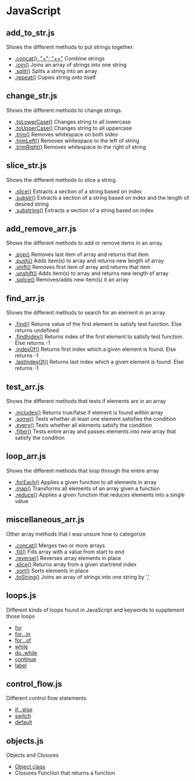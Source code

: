 # JavaScript

## add_to_str.js

Shows the different methods to put strings together.

- [.concat(); "+"; "+="](https://developer.mozilla.org/en-US/docs/Web/JavaScript/Reference/Global_Objects/String/concat) Combine strings
- [.join()](https://developer.mozilla.org/en-US/docs/Web/JavaScript/Reference/Global_Objects/Array/join) Joins an array of strings into one string
- [.split()](https://developer.mozilla.org/en-US/docs/Web/JavaScript/Reference/Global_Objects/String/split) Splits a string into an array
- [.repeat()](https://developer.mozilla.org/en-US/docs/Web/JavaScript/Reference/Global_Objects/String/repeat) Copies string onto itself

## change_str.js

Shows the different methods to change strings.

- [.toLowerCase()](https://developer.mozilla.org/en-US/docs/Web/JavaScript/Reference/Global_Objects/String/toLowerCase) Changes string to all lowercase
- [.toUpperCase()](https://developer.mozilla.org/en-US/docs/Web/JavaScript/Reference/Global_Objects/String/toUpperCase) Changes string to all uppercase
- [.trim()](https://developer.mozilla.org/en-US/docs/Web/JavaScript/Reference/Global_Objects/String/Trim) Removes whitespace on both sides
- [.trimLeft()](https://developer.mozilla.org/en-US/docs/Web/JavaScript/Reference/Global_Objects/String/TrimLeft) Removes whitespace to the left of string
- [.trimRight()](https://developer.mozilla.org/en-US/docs/Web/JavaScript/Reference/Global_Objects/String/TrimRight) Removes whitespace to the right of string

## slice_str.js

Shows the different methods to slice a string.

- [.slice()](https://developer.mozilla.org/en-US/docs/Web/JavaScript/Reference/Global_Objects/String/slice) Extracts a section of a string based on index
- [.substr()](https://developer.mozilla.org/en-US/docs/Web/JavaScript/Reference/Global_Objects/String/substr) Extracts a section of a string based on index and the length of desired string
- [.substring()](https://developer.mozilla.org/en-US/docs/Web/JavaScript/Reference/Global_Objects/String/substring) Extracts a section of a string based on index

## add_remove_arr.js

Shows the different methods to add or remove items in an array.

- [.pop()](https://developer.mozilla.org/en-US/docs/Web/JavaScript/Reference/Global_Objects/Array/pop) Removes last item of array and returns that item
- [.push()](https://developer.mozilla.org/en-US/docs/Web/JavaScript/Reference/Global_Objects/Array/push) Adds item(s) to array and returns new length of array
- [.shift()](https://developer.mozilla.org/en-US/docs/Web/JavaScript/Reference/Global_Objects/Array/shift) Removes first item of array and returns that item
- [.unshift()](https://developer.mozilla.org/en-US/docs/Web/JavaScript/Reference/Global_Objects/Array/unshift) Adds item(s) to array and returns new length of array
- [.splice()](https://developer.mozilla.org/en-US/docs/Web/JavaScript/Reference/Global_Objects/Array/splice) Removes/adds new item(s) it an array

## find_arr.js

Shows the different methods to search for an element in an array

- [.find()](https://developer.mozilla.org/en-US/docs/Web/JavaScript/Reference/Global_Objects/Array/find) Returns value of the first element to satisfy test function. Else returns undefined
- [.findIndex()](https://developer.mozilla.org/en-US/docs/Web/JavaScript/Reference/Global_Objects/Array/findIndex) Returns index of the first element to satisfy test function. Else returns -1
- [.indexOf()](https://developer.mozilla.org/en-US/docs/Web/JavaScript/Reference/Global_Objects/Array/indexOf) Returns first index which a given element is found. Else returns -1
- [.lastIndexOf()](https://developer.mozilla.org/en-US/docs/Web/JavaScript/Reference/Global_Objects/Array/lastIndexOf) Returns last index which a given element is found. Else returns -1

## test_arr.js

Shows the different methods that tests if elements are in an array

- [.includes()](https://developer.mozilla.org/en-US/docs/Web/JavaScript/Reference/Global_Objects/Array/includes) Returns true/false if element is found within array
- [.some()](https://developer.mozilla.org/en-US/docs/Web/JavaScript/Reference/Global_Objects/Array/some) Tests whether at least one element satisfies the condition
- [.every()](https://developer.mozilla.org/en-US/docs/Web/JavaScript/Reference/Global_Objects/Array/every) Tests whether all elements satisfy the condition
- [.filter()](https://developer.mozilla.org/en-US/docs/Web/JavaScript/Reference/Global_Objects/Array/filter) Tests entire array and passes elements into new array that satisfy the condition

## loop_arr.js

Shows the different methods that loop through the entire array

- [.forEach()](https://developer.mozilla.org/en-US/docs/Web/JavaScript/Reference/Global_Objects/Array/forEach) Applies a given function to all elements in array
- [.map()](https://developer.mozilla.org/en-US/docs/Web/JavaScript/Reference/Global_Objects/Array/map) Transforms all elements of an array given a function
- [.reduce()](https://developer.mozilla.org/en-US/docs/Web/JavaScript/Reference/Global_Objects/Array/Reduce) Applies a given function that reduces elements into a single value

## miscellaneous_arr.js

Other array methods that I was unsure how to categorize

- [.concat()](https://developer.mozilla.org/en-US/docs/Web/JavaScript/Reference/Global_Objects/Array/concat) Merges two or more arrays
- [.fill()](https://developer.mozilla.org/en-US/docs/Web/JavaScript/Reference/Global_Objects/Array/fill) Fills array with a value from start to end
- [.reverse()](https://developer.mozilla.org/en-US/docs/Web/JavaScript/Reference/Global_Objects/Array/reverse) Reverses array elements in place
- [.slice()](https://developer.mozilla.org/en-US/docs/Web/JavaScript/Reference/Global_Objects/Array/slice) Returns array from a given start/end index
- [.sort()](https://developer.mozilla.org/en-US/docs/Web/JavaScript/Reference/Global_Objects/Array/sort) Sorts elements in place
- [.toString()](https://developer.mozilla.org/en-US/docs/Web/JavaScript/Reference/Global_Objects/Array/toString) Joins an array of strings into one string by ','

## loops.js

Different kinds of loops found in JavaScript and keywords to supplement those loops

- [for](https://developer.mozilla.org/en-US/docs/Web/JavaScript/Reference/Statements/for)
- [for...in](https://developer.mozilla.org/en-US/docs/Web/JavaScript/Reference/Statements/for...in)
- [for...of](https://developer.mozilla.org/en-US/docs/Web/JavaScript/Reference/Statements/for...of)
- [while](https://developer.mozilla.org/en-US/docs/Web/JavaScript/Reference/Statements/while)
- [do..while](https://developer.mozilla.org/en-US/docs/Web/JavaScript/Reference/Statements/do...while)
- [continue](https://developer.mozilla.org/en-US/docs/Web/JavaScript/Reference/Statements/continue)
- [label](https://developer.mozilla.org/en-US/docs/Web/JavaScript/Reference/Statements/label)

## control_flow.js

Different control flow statements

- [if...else](https://developer.mozilla.org/en-US/docs/Web/JavaScript/Reference/Statements/if...else)
- [switch](https://developer.mozilla.org/en-US/docs/Web/JavaScript/Reference/Statements/switch)
- [default](https://developer.mozilla.org/en-US/docs/Web/JavaScript/Reference/Statements/default)

## objects.js

Objects and Closures

- [Object class](https://developer.mozilla.org/en-US/docs/Web/JavaScript/Reference/Global_Objects/Object)
- Closures Function that returns a function
